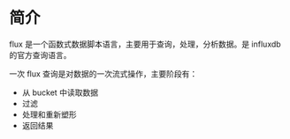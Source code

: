 # 简介

flux 是一个函数式数据脚本语言，主要用于查询，处理，分析数据。是 influxdb 的官方查询语言。

一次 flux 查询是对数据的一次流式操作，主要阶段有：
- 从 bucket 中读取数据
- 过滤
- 处理和重新塑形
- 返回结果